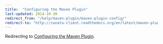 ```yaml
---
title:  "Configuring the Maven Plugin"
last-updated: 2014-10-30
redirect_from: "/help/maven-plugin/maven-plugin-config/"
redirect-to: "http://zanata-client.readthedocs.org/en/latest/maven-plugin/installation/"
---
```


Redirecting to [Configuring the Maven Plugin](http://zanata-client.readthedocs.org/en/latest/maven-plugin/installation/).